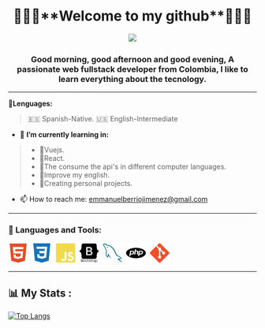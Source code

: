 
<div id="header" align="center">
   <h1 align="center">👨🏻‍💻**Welcome to my github**👨🏻‍💻</h1> 
    <img src="https://media.giphy.com/media/10zxDv7Hv5RF9C/giphy.gif" width="500" />
  <h3 align="center">Good morning, good afternoon and good evening, A passionate web fullstack developer from Colombia, I like to learn everything about the tecnology.</h3>
</div> 

---

🧠**Lenguages:**
>🇪🇸 Spanish-Native.
🇺🇸 English-Intermediate

- 🌱 **I’m currently learning in:**
 > - 📓Vuejs.
 > - 📓React.
 > - 📓The consume the api's in different computer languages.
 > - 🗽Improve my english.
 > - 🧉Creating personal projects.
 
- 📫 How to reach me: emmanuelberriojimenez@gmail.com
---
<div align="left">
  <h3>🔨 Languages and Tools:</h3>
  <div>
    <img src="https://github.com/devicons/devicon/blob/master/icons/html5/html5-plain.svg" title="HTML5" alt="HTML"
     width="40" height="40"/>&nbsp; 
    <img src="https://github.com/devicons/devicon/blob/master/icons/css3/css3-plain.svg" title="CSS3" alt="CSS3"
     width="40" height="40"/>&nbsp;   
    <img src="https://github.com/devicons/devicon/blob/master/icons/javascript/javascript-plain.svg" title="JAVASCRIPT" alt="JAVASCRIPT"
     width="40" height="40"/>&nbsp;
    <img src="https://github.com/devicons/devicon/blob/master/icons/bootstrap/bootstrap-plain-wordmark.svg" title="BOOTSTRAP" alt="BOOTSTRAP"
     width="40" height="40"/>&nbsp;
    <img src="https://github.com/devicons/devicon/blob/master/icons/mysql/mysql-plain.svg" title="MYSQL" alt="MYSQL"
     width="40" height="40"/>&nbsp;
    <img src="https://github.com/devicons/devicon/blob/master/icons/php/php-plain.svg" title="PHP" alt="PHP"
     width="40" height="40"/>&nbsp;
     <img src="https://github.com/devicons/devicon/blob/master/icons/git/git-plain.svg" title="GIT" alt="GIT"
     width="40" height="40"/>&nbsp;
  </div>
</div>

---
## 📊 My Stats :

  [![Top Langs](https://github-readme-stats.vercel.app/api/top-langs/?username=Emmanuelxs13&hide_progress=true)](https://github.com/anuraghazra/github-readme-stats)
<!--
**Emmanuelxs13/Emmanuelxs13** is a ✨ _special_ ✨ repository because its `README.md` (this file) appears on your GitHub profile.

Here are some ideas to get you started:

- 🔭 I’m currently working on ...
- 🌱 I’m currently learning ...
- 👯 I’m looking to collaborate on ...
- 🤔 I’m looking for help with ...
- 💬 Ask me about ...
- 📫 How to reach me: ...
- 😄 Pronouns: ...
- ⚡ Fun fact: ...
-->
